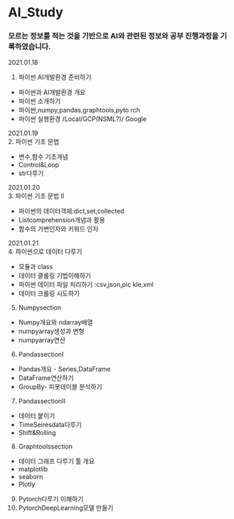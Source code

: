 # AI_Study
### 모르는 정보를 적는 것을 기반으로  AI와 관련된 정보와 공부 진행과정을 기록하였습니다.  

2021.01.18  
1. 파이썬 AI개발환경 준비하기
- 파이썬과 AI개발환경 개요
- 파이썬 소개하기
- 파이썬,numpy,pandas,graphtools,pyto
rch
- 파이썬 실행환경 /Local/GCP(NSML?)/
Google  

2021.01.19  
2. 파이썬 기초 문법
- 변수,함수 기초개념
- Control&Loop
- str다루기  

2021.01.20  
3. 파이썬 기초 문법 II
- 파이썬의 데이터객체:dict,set,collected
- Listcomprehension개념과 활용
- 함수의 가변인자와 키워드 인자  

2021.01.21  
4. 파이썬으로 데이터 다루기
- 모듈과 class
- 데이터 클롤링 기법이해하기
- 파이썬 데이터 파일 처리하기 :csv,json,pic
kle,xml
- 데이터 크롤링 시도하기
5. Numpysection
- Numpy개요와 ndarray배열
- numpyarray생성과 변형
- numpyarray연산
6. PandassectionI
- Pandas개요 - Series,DataFrame
- DataFrame연산하기
- GroupBy- 피봇테이블 분석하기
7. PandassectionII
- 데이터 붙이기
- TimeSeiresdata다루기
- Shift&Rolling
8. Graphtoolssection
- 데이터 그래프 다루기 툴 개요
- matplotlib
- seaborn
- Plotly
9. Pytorch다루기 이해하기
10. PytorchDeepLearning모델 만들기
